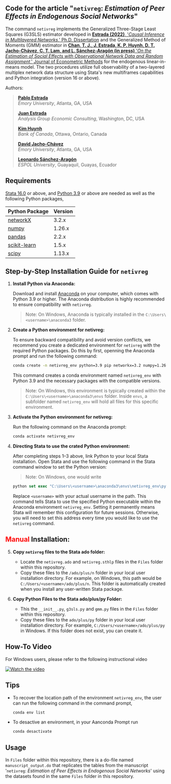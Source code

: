 ## Code for the article "```netivreg```: _Estimation of Peer Effects in Endogenous Social Networks_"

The command ```netivreg```  implements the Generalized Three-Stage Least Squares (G3SLS) estimator developed in
[**Estrada (2022)**, '_Causal Inference in Multilayered Networks_,' Ph.D. Dissertation](https://etd.library.emory.edu/concern/etds/3r074w158) and the Generalized Method of Moments (GMM) estimator in [**Chan, T. J., J. Estrada, K. P. Huynh, D. T. Jacho-Chávez, C. T. Lam, and L. Sánchez-Aragón (in press)** '_On the Estimation of Social Effects with Observational Network Data and Random Assignment_,' Journal of Econometric Methods](https://www.degruyter.com/journal/key/jem/html) for the endogenous linear-in-means model. 
The two procedures utilize full observability of a two-layered multiplex network data structure using Stata's new multiframes capabilities 
and Python integration (version 16 or above). 

Authors: 

>[**Pablo Estrada**](https://pabloestrada.io/)  
>_Emory University_, Atlanta, GA, USA  
>
>[**Juan Estrada**](https://www.juanestrada.info/)  
> _Analysis Group Economic Consulting_, Washington, DC, USA  
>
>[**Kim Huynh**](https://kphuynh.pages.iu.edu/)  
>_Bank of Canada_, Ottawa, Ontario, Canada  
>
>[**David Jacho-Chávez**](https://www.davidjachochavez.org/)  
>_Emory University_, Atlanta, GA, USA  
>
>[**Leonardo Sánchez-Aragón**](https://leonardosanchezaragon.netlify.app/)  
>_ESPOL University_, Guayaquil, Guayas, Ecuador  

## Requirements

[Stata 16.0](https://www.stata.com/) or above, and [Python 3.9](https://www.python.org/) or above are needed as well as the following Python packages,

| Python Package | Version |
| ----------- | ----------- |
| [networkX](https://networkx.org/) | 3.2.x |
| [numpy](https://numpy.org/) | 1.26.x |
| [pandas](https://pandas.pydata.org/) | 2.2.x |
| [scikit-learn](https://scikit-learn.org/) | 1.5.x |
| [scipy](https://scipy.org/) | 1.13.x |


## Step-by-Step Installation Guide for `netivreg`

1. **Install Python via Anaconda:**  

   Download and install [Anaconda](https://www.anaconda.com/download/success) on your computer, which comes with Python 3.9 or higher. The Anaconda distribution is highly recommended to ensure compatibility with `netivreg`.

   > Note: On Windows, Anaconda is typically installed in the `C:\Users\<username>\anaconda3` folder. 


2. **Create a Python environment for netivreg:**
   
   To ensure backward compatibility and avoid version conflicts, we recommend you create a dedicated environment for `netivreg` with the required Python packages. Do this by first, openning the Anaconda prompt and run the following command:

   ```bash
   conda create -n netivreg_env python=3.9 pip networkx=3.2 numpy=1.26 pandas=2.2 scikit-learn=1.5 scipy=1.13
   ```

   This command creates a conda environment named ```netivreg_env``` with Python 3.9 and the necessary packages with the compatible versions.

   > Note: On Windows, this environment is typically created within the `C:\Users\<username>\anaconda3\envs` folder.  Inside `envs`, a subfolder named `netivreg_env` will hold all files for this specific environment.

3. **Activate the Python environment for netivreg:**

   Run the following command on the Anaconda prompt:

   ```bash
   conda activate netivreg_env
   ```

4. **Directing Stata to use the crated Python environment:**  
   
   After completing steps 1–3 above, link Python to your local Stata installation. Open Stata and use the following command in the Stata command window to set the Python version:

   > Note: On Windows, one would write
   ```stata
   python set exec "C:\Users\<username>\anaconda3\envs\netivreg_env\python.exe" , permanently
   ```

   Replace `<username>` with your actual username in the path. This command tells Stata to use the specified Python executable within the Anaconda environment `netivreg_env`. Setting it permanently means Stata will remember this configuration for future sessions. Otherwise, you will need to set this address every time you would like to use the `netivreg` command.

## <span style="color:red">Manual</span> Installation:

5. **Copy `netivreg` files to the Stata ado folder:**
   
   - Locate the ```netivreg.ado``` and ```netivreg.sthlp``` files in the `Files` folder within this repository.
   - Copy these files to the ```/ado/plus/n``` folder in your local user installation directory. For example, on Windows, this path  would be  `C:/Users/<username>/ado/plus/n`. This folder is automatically created when you install any user-written Stata package.


6. **Copy Python Files to the Stata ado/plus/py Folder:**

   - This the ```__init__.py```, ```g3sls.py``` and ```gmm.py``` files in the `Files` folder within this repository. 
   - Copy these files to the ```ado/plus/py``` folder in your local user installation directory. For example, `C:/Users/<username>/ado/plus/py` in Windows. If this folder does not exist, you can create it.


## How-To Video

For Windows users, please refer to the following instructional video

[![Watch the video](https://img.youtube.com/vi/LfUSOjjb9mw/maxresdefault.jpg)](https://www.youtube.com/watch?v=LfUSOjjb9mw)




## Tips
   - To recover the location path of the environment `netivreg_env`, the user can run the following command in the command prompt,

      ```bash
      conda env list
      ```

   - To desactive an environment, in your Aanconda Prompt run
      ```bash
      conda desactivate
      ```


## Usage 

In `Files` folder within this repository, there is a do-file named `manuscript_output.do` that replicates the tables from the manuscript '`netivreg`: _Estimation of Peer Effects in Endogenous Social Networks_' using the datasets found in the same `Files` folder in this repository.

